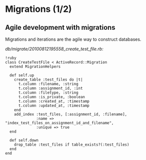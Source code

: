 Migrations (1/2)
================

Agile development with migrations
---------------------------------

Migrations and iterations are the agile way to construct databases.

*db/migrate/20100812195558_create_test_file.rb:*

    !ruby
    class CreateTestFile < ActiveRecord::Migration
      extend MigrationHelpers

      def self.up
        create_table :test_files do |t|
          t.column :filename, :string
          t.column :assignment_id, :int
          t.column :filetype, :string
          t.column :is_private, :boolean
          t.column :created_at, :timestamp
          t.column :updated_at, :timestamp
        end
        add_index :test_files, [:assignment_id, :filename],
                  :name => "index_test_files_on_assignment_id_and_filename",
                  :unique => true
      end

      def self.down
        drop_table :test_files if table_exists?(:test_files)
      end
    end
